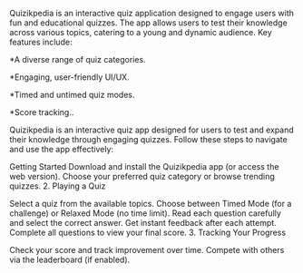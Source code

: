 Quizikpedia is an interactive quiz application designed to engage users with fun and educational quizzes. The app allows users to test their knowledge across various topics, catering to a young and dynamic audience. Key features include:

*A diverse range of quiz categories.

*Engaging, user-friendly UI/UX.

*Timed and untimed quiz modes.

*Score tracking..

Quizikpedia is an interactive quiz app designed for users to test and expand their knowledge through engaging quizzes. Follow these steps to navigate and use the app effectively:

Getting Started
Download and install the Quizikpedia app (or access the web version). Choose your preferred quiz category or browse trending quizzes. 2. Playing a Quiz

Select a quiz from the available topics. Choose between Timed Mode (for a challenge) or Relaxed Mode (no time limit). Read each question carefully and select the correct answer. Get instant feedback after each attempt. Complete all questions to view your final score. 3. Tracking Your Progress

Check your score and track improvement over time. Compete with others via the leaderboard (if enabled).
